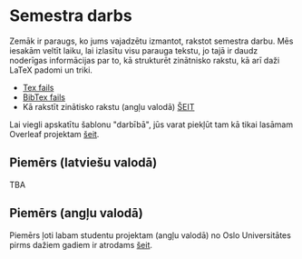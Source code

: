 # Semestra darbs

Zemāk ir paraugs, ko jums vajadzētu izmantot, rakstot semestra darbu. Mēs iesakām veltīt laiku, lai izlasītu visu parauga tekstu, jo tajā ir daudz noderīgas informācijas par to, kā strukturēt zinātnisko rakstu, kā arī daži LaTeX padomi un triki.

- [Tex fails](https://github.com/AnthonyTSV/DatZB011/blob/main/17-semestra-darbs/sagatave/main.tex)
- [BibTex fails](https://github.com/AnthonyTSV/DatZB011/blob/main/17-semestra-darbs/sagatave/ref.bib)
- Kā rakstīt zinātisko rakstu (angļu valodā) [ŠEIT](https://github.com/AnthonyTSV/DatZB011/blob/main/17-semestra-darbs/how_to_write_a_scientific_report.pdf)

Lai viegli apskatītu šablonu "darbībā", jūs varat piekļūt tam kā tikai lasāmam Overleaf projektam [šeit](https://www.overleaf.com/read/mmhyjfjchpbm#5d8543).

## Piemērs (latviešu valodā)

TBA

## Piemērs (angļu valodā)

Piemērs ļoti labam studentu projektam (angļu valodā) no Oslo Universitātes pirms dažiem gadiem ir atrodams [šeit](https://github.com/AnthonyTSV/DatZB011/blob/main/17-semestra-darbs/example_report.pdf).
